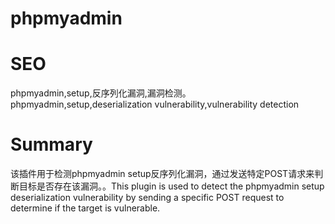 # phpmyadmin
# SEO
phpmyadmin,setup,反序列化漏洞,漏洞检测。phpmyadmin,setup,deserialization vulnerability,vulnerability detection
# Summary
该插件用于检测phpmyadmin setup反序列化漏洞，通过发送特定POST请求来判断目标是否存在该漏洞。。This plugin is used to detect the phpmyadmin setup deserialization vulnerability by sending a specific POST request to determine if the target is vulnerable.

